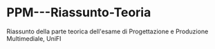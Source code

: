 # PPM---Riassunto-Teoria
Riassunto della parte teorica dell'esame di Progettazione e Produzione Multimediale, UniFI
